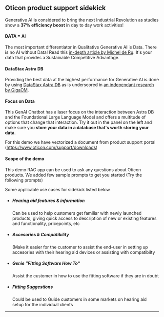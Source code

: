 ## Oticon product support sidekick
Generative AI is considered to bring the next Industrial Revolution as studies show a **37% efficiency boost** in day to day work activities!

#### DATA = AI
The most important differentiator in Qualitative Generative AI is Data. There is no AI without Data! Read this [in-depth article by Michel de Ru](https://docs.google.com/document/d/1HKc5sGosR2_SilxJ4aDqU9FxqtpNlkrtB70SybmEQ4A/edit#heading=h.wak20xcv3doz). It's your data that provides a Sustainable Competitive Advantage.

#### DataStax Astra DB
Providing the best data at the highest performance for Generative AI is done by using [DataStax Astra DB](https://db.new) as is underscored in [an independant research by GigaOM](https://www.datastax.com/resources/report/gigaom-study-vector-databases-compared).

#### Focus on Data
This GenAI Chatbot has a laser focus on the interaction between Astra DB and the Foundational Large Language Model and offers a multitude of options that change that interaction. Try it out in the panel on the left and make sure you **store your data in a database that's worth storing your data**.

For this demo we have vectorized a document from product support portal (https://www.oticon.com/support/downloads) 

#### Scope of the demo
This demo RAG app can be used to ask any questions about Oticon products. 
We added few sample prompts to get you started (Try the following prompts)

Some applicable use cases for sidekick listed below 
- ##### Hearing aid features & information 
  Can be used to help customers get familiar with newly launched products, giving quick access to description of new or existing features and functionality, pricepoints, etc

- ##### Accesories & Compatibility 
  (Make it easier for the customer to assist the end-user in setting up accesories with their hearing aid devices or assisting with compatibilty
  
- ##### Genie "Fitting Software How To" 
  Assist the customer in how to use the fitting software if they are in doubt
  
- ##### Fitting Suggestions 
  Could be used to Guide customers in some markets on hearing aid setup for the individual clients

---